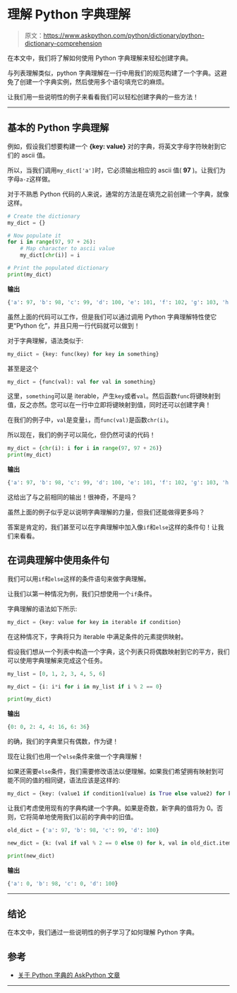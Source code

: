 # 理解 Python 字典理解

> 原文：<https://www.askpython.com/python/dictionary/python-dictionary-comprehension>

在本文中，我们将了解如何使用 Python 字典理解来轻松创建字典。

与列表理解类似，python 字典理解在一行中用我们的规范构建了一个字典。这避免了创建一个字典实例，然后使用多个语句填充它的麻烦。

让我们用一些说明性的例子来看看我们可以轻松创建字典的一些方法！

* * *

## 基本的 Python 字典理解

例如，假设我们想要构建一个 **{key: value}** 对的字典，将英文字母字符映射到它们的 ascii 值。

所以，当我们调用`my_dict['a']`时，它必须输出相应的 ascii 值( **97** )。让我们为字母`a-z`这样做。

对于不熟悉 Python 代码的人来说，通常的方法是在填充之前创建一个字典，就像这样。

```py
# Create the dictionary
my_dict = {}

# Now populate it
for i in range(97, 97 + 26):
    # Map character to ascii value
    my_dict[chr(i)] = i

# Print the populated dictionary
print(my_dict)

```

**输出**

```py
{'a': 97, 'b': 98, 'c': 99, 'd': 100, 'e': 101, 'f': 102, 'g': 103, 'h': 104, 'i': 105, 'j': 106, 'k': 107, 'l': 108, 'm': 109, 'n': 110, 'o': 111, 'p': 112, 'q': 113, 'r': 114, 's': 115, 't': 116, 'u': 117, 'v': 118, 'w': 119, 'x': 120, 'y': 121, 'z': 122}

```

虽然上面的代码可以工作，但是我们可以通过调用 Python 字典理解特性使它更“Python 化”，并且只用一行代码就可以做到！

对于字典理解，语法类似于:

```py
my_diict = {key: func(key) for key in something}

```

甚至是这个

```py
my_dict = {func(val): val for val in something}

```

这里，`something`可以是 iterable，产生`key`或者`val`。然后函数`func`将键映射到值，反之亦然。您可以在一行中立即将键映射到值，同时还可以创建字典！

在我们的例子中，`val`是变量`i`，而`func(val)`是函数`chr(i)`。

所以现在，我们的例子可以简化，但仍然可读的代码！

```py
my_dict = {chr(i): i for i in range(97, 97 + 26)}
print(my_dict)

```

**输出**

```py
{'a': 97, 'b': 98, 'c': 99, 'd': 100, 'e': 101, 'f': 102, 'g': 103, 'h': 104, 'i': 105, 'j': 106, 'k': 107, 'l': 108, 'm': 109, 'n': 110, 'o': 111, 'p': 112, 'q': 113, 'r': 114, 's': 115, 't': 116, 'u': 117, 'v': 118, 'w': 119, 'x': 120, 'y': 121, 'z': 122}

```

这给出了与之前相同的输出！很神奇，不是吗？

虽然上面的例子似乎足以说明字典理解的力量，但我们还能做得更多吗？

答案是肯定的，我们甚至可以在字典理解中加入像`if`和`else`这样的条件句！让我们来看看。

## 在词典理解中使用条件句

我们可以用`if`和`else`这样的条件语句来做字典理解。

让我们以第一种情况为例，我们只想使用一个`if`条件。

字典理解的语法如下所示:

```py
my_dict = {key: value for key in iterable if condition}

```

在这种情况下，字典将只为 iterable 中满足条件的元素提供映射。

假设我们想从一个列表中构造一个字典，这个列表只将偶数映射到它的平方，我们可以使用字典理解来完成这个任务。

```py
my_list = [0, 1, 2, 3, 4, 5, 6]

my_dict = {i: i*i for i in my_list if i % 2 == 0}

print(my_dict)

```

**输出**

```py
{0: 0, 2: 4, 4: 16, 6: 36}

```

的确，我们的字典里只有偶数，作为键！

现在让我们也用一个`else`条件来做一个字典理解！

如果还需要`else`条件，我们需要修改语法以便理解。如果我们希望拥有映射到可能不同的值的相同键，语法应该是这样的:

```py
my_dict = {key: (value1 if condition1(value) is True else value2) for key, value in something}

```

让我们考虑使用现有的字典构建一个字典。如果是奇数，新字典的值将为 0。否则，它将简单地使用我们以前的字典中的旧值。

```py
old_dict = {'a': 97, 'b': 98, 'c': 99, 'd': 100}

new_dict = {k: (val if val % 2 == 0 else 0) for k, val in old_dict.items()}

print(new_dict)

```

**输出**

```py
{'a': 0, 'b': 98, 'c': 0, 'd': 100}

```

* * *

## 结论

在本文中，我们通过一些说明性的例子学习了如何理解 Python 字典。

## 参考

*   [关于 Python 字典的 AskPython 文章](https://www.askpython.com/python/dictionary/python-dictionary-dict-tutorial)

* * *